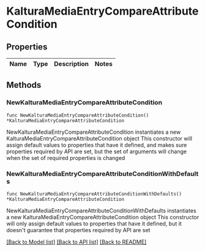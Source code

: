# KalturaMediaEntryCompareAttributeCondition

## Properties

Name | Type | Description | Notes
------------ | ------------- | ------------- | -------------

## Methods

### NewKalturaMediaEntryCompareAttributeCondition

`func NewKalturaMediaEntryCompareAttributeCondition() *KalturaMediaEntryCompareAttributeCondition`

NewKalturaMediaEntryCompareAttributeCondition instantiates a new KalturaMediaEntryCompareAttributeCondition object
This constructor will assign default values to properties that have it defined,
and makes sure properties required by API are set, but the set of arguments
will change when the set of required properties is changed

### NewKalturaMediaEntryCompareAttributeConditionWithDefaults

`func NewKalturaMediaEntryCompareAttributeConditionWithDefaults() *KalturaMediaEntryCompareAttributeCondition`

NewKalturaMediaEntryCompareAttributeConditionWithDefaults instantiates a new KalturaMediaEntryCompareAttributeCondition object
This constructor will only assign default values to properties that have it defined,
but it doesn't guarantee that properties required by API are set


[[Back to Model list]](../README.md#documentation-for-models) [[Back to API list]](../README.md#documentation-for-api-endpoints) [[Back to README]](../README.md)


